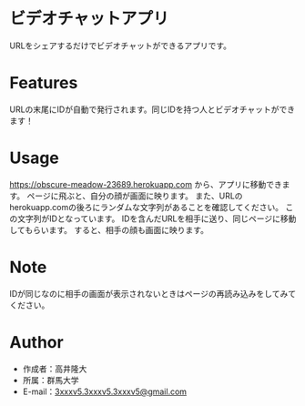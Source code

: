 # ビデオチャットアプリ
URLをシェアするだけでビデオチャットができるアプリです。

# Features
URLの末尾にIDが自動で発行されます。同じIDを持つ人とビデオチャットができます！ 
 
# Usage
 https://obscure-meadow-23689.herokuapp.com
 から、アプリに移動できます。
 ページに飛ぶと、自分の顔が画面に映ります。
 また、URLのherokuapp.comの後ろにランダムな文字列があることを確認してください。
 この文字列がIDとなっています。
 IDを含んだURLを相手に送り、同じページに移動してもらいます。
 すると、相手の顔も画面に映ります。
 
# Note
 IDが同じなのに相手の画面が表示されないときはページの再読み込みをしてみてください。
 
# Author
 
* 作成者：高井隆大
* 所属：群馬大学
* E-mail：3xxxv5.3xxxv5.3xxxv5@gmail.com
 

